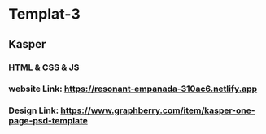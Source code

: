 # Templat-3

## Kasper

### HTML & CSS & JS

### website Link: https://resonant-empanada-310ac6.netlify.app

### Design Link: https://www.graphberry.com/item/kasper-one-page-psd-template
